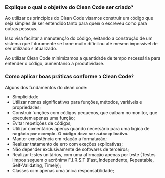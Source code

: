 ### Explique o qual o objetivo do Clean Code ser criado?

Ao utilizar os princípios do Clean Code visamos construir um código que seja simples de ser entendido tanto para quem o escreveu como para outras pessoas.

Isso visa facilitar a manutenção do código, evitando a construção de um sistema que futuramente se torne muito difícil ou até mesmo impossível de ser utilizado e atualizado.

Ao utilizar Clean Code minimizamos a quantidade de tempo necessária para entender o código, aumentando a produtividade.

### Como aplicar boas práticas conforme o Clean Code?

Alguns dos fundamentos do clean code:

* Simplicidade
* Utilizar nomes significativos para funções, métodos, variáveis e propriedades;
* Construir funções com códigos pequenos, que caibam no monitor, que executem apenas uma função;
* Evitar repetições de códigos;
* Utilizar comentários apenas quando necessário para uma lógica de negócio por exemplo. O código deve ser autoexplicativo.
* Manter consistência em relação a formatação;
* Realizar tratamento de erro com exeções explicativas;
* Não depender exclusivamente de softwares de terceiros;
* Realizar testes unitários, com uma afirmação apenas por teste (Testes limpos seguem o acrônimo F.I.R.S.T (Fast, Independente, Repeatable, Self-Validating, Timely);
* Classes com apenas uma única responsabilidade;